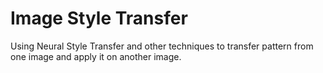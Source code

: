 # Image Style Transfer

Using Neural Style Transfer and other techniques to transfer pattern from one image and apply it on another image.
